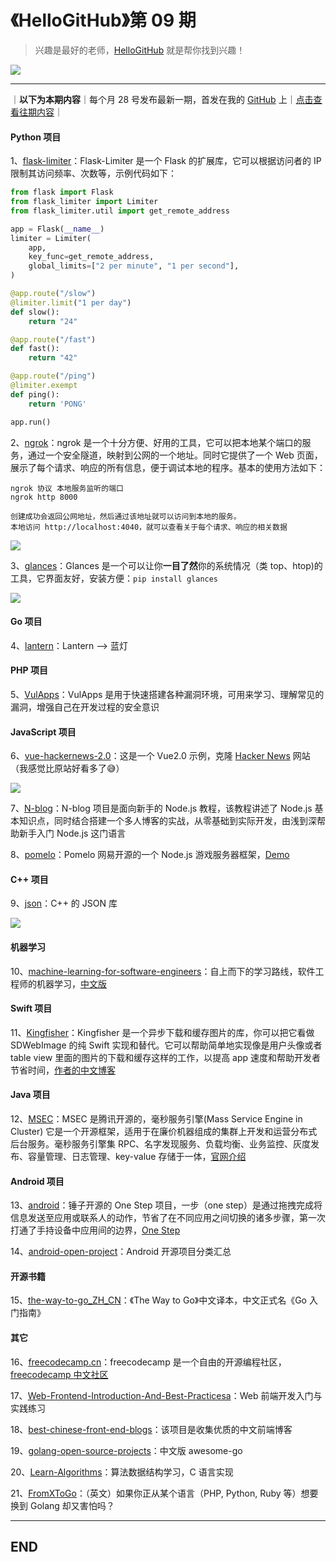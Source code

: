# 《HelloGitHub》第 09 期
>兴趣是最好的老师，[HelloGitHub](https://github.com/521xueweihan/HelloGitHub) 就是帮你找到兴趣！

![](/volume01/img/hello-github.jpg)

---
｜**以下为本期内容**｜每个月 28 号发布最新一期，首发在我的 [GitHub](https://github.com/521xueweihan) 上｜[点击查看往期内容](https://github.com/521xueweihan/HelloGitHub#往期回顾)｜

#### Python 项目
1、[flask-limiter](https://github.com/alisaifee/flask-limiter)：Flask-Limiter 是一个 Flask 的扩展库，它可以根据访问者的 IP 限制其访问频率、次数等，示例代码如下：
```python
from flask import Flask
from flask_limiter import Limiter
from flask_limiter.util import get_remote_address

app = Flask(__name__)
limiter = Limiter(
    app,
    key_func=get_remote_address,
    global_limits=["2 per minute", "1 per second"],
)

@app.route("/slow")
@limiter.limit("1 per day")
def slow():
    return "24"

@app.route("/fast")
def fast():
    return "42"

@app.route("/ping")
@limiter.exempt
def ping():
    return 'PONG'

app.run()
```

2、[ngrok](https://github.com/inconshreveable/ngrok)：ngrok 是一个十分方便、好用的工具，它可以把本地某个端口的服务，通过一个安全隧道，映射到公网的一个地址。同时它提供了一个 Web 页面，展示了每个请求、响应的所有信息，便于调试本地的程序。基本的使用方法如下：
```
ngrok 协议 本地服务监听的端口
ngrok http 8000

创建成功会返回公网地址，然后通过该地址就可以访问到本地的服务。
本地访问 http://localhost:4040，就可以查看关于每个请求、响应的相关数据
```

![](/volume09/img/ngrok-show-min.png)

3、[glances](https://github.com/nicolargo/glances)：Glances 是一个可以让你**一目了然**你的系统情况（类 top、htop)的工具，它界面友好，安装方便：`pip install glances`

![](/volume09/img/glances-show-min.png)

#### Go 项目
4、[lantern](https://github.com/getlantern/lantern)：Lantern ——> 蓝灯

#### PHP 项目
5、[VulApps](https://github.com/Medicean/VulApps)：VulApps 是用于快速搭建各种漏洞环境，可用来学习、理解常见的漏洞，增强自己在开发过程的安全意识

#### JavaScript 项目
6、[vue-hackernews-2.0](https://github.com/vuejs/vue-hackernews-2.0)：这是一个 Vue2.0 示例，克隆 [Hacker News]((https://news.ycombinator.com/)) 网站（我感觉比原站好看多了😅）

![](/volume09/img/vue-hackernews-show-min.png)

7、[N-blog](https://github.com/nswbmw/N-blog)：N-blog 项目是面向新手的 Node.js 教程，该教程讲述了 Node.js 基本知识点，同时结合搭建一个多人博客的实战，从零基础到实际开发，由浅到深帮助新手入门 Node.js 这门语言

8、[pomelo](https://github.com/NetEase/pomelo)：Pomelo 网易开源的一个 Node.js 游戏服务器框架，[Demo](http://pomelo.netease.com/demo.html)

#### C++ 项目
9、[json](https://github.com/nlohmann/json)：C++ 的 JSON 库

![](/volume09/img/json-show.gif)

#### 机器学习
10、[machine-learning-for-software-engineers](https://github.com/ZuzooVn/machine-learning-for-software-engineers)：自上而下的学习路线，软件工程师的机器学习，[中文版](https://github.com/ZuzooVn/machine-learning-for-software-engineers/blob/master/README-zh-CN.md)

#### Swift 项目
11、[Kingfisher](https://github.com/onevcat/Kingfisher)：Kingfisher 是一个异步下载和缓存图片的库，你可以把它看做 SDWebImage 的纯 Swift 实现和替代。它可以帮助简单地实现像是用户头像或者 table view 里面的图片的下载和缓存这样的工作，以提高 app 速度和帮助开发者节省时间，[作者的中文博客](http://project.onevcat.com/)

#### Java 项目
12、[MSEC](https://github.com/Tencent/MSEC)：MSEC 是腾讯开源的，毫秒服务引擎(Mass Service Engine in Cluster)
它是一个开源框架，适用于在廉价机器组成的集群上开发和运营分布式后台服务。毫秒服务引擎集 RPC、名字发现服务、负载均衡、业务监控、灰度发布、容量管理、日志管理、key-value 存储于一体，[官网介绍](http://haomiao.qq.com/index.html#documents)

#### Android 项目
13、[android](https://github.com/SmartisanTech/android)：锤子开源的 One Step 项目，一步（one step）是通过拖拽完成将信息发送至应用或联系人的动作，节省了在不同应用之间切换的诸多步骤，第一次打通了手持设备中应用间的边界，[One Step](http://www.smartisan.com/m1/#/os?section=onestep)

14、[android-open-project](https://github.com/Trinea/android-open-project)：Android 开源项目分类汇总

#### 开源书籍
15、[the-way-to-go_ZH_CN](https://github.com/Unknwon/the-way-to-go_ZH_CN)：《The Way to Go》中文译本，中文正式名《Go 入门指南》

#### 其它
16、[freecodecamp.cn](https://github.com/FreeCodeCampChina/freecodecamp.cn)：freecodecamp 是一个自由的开源编程社区，[freecodecamp 中文社区](https://freecodecamp.cn)

17、[Web-Frontend-Introduction-And-Best-Practicesa](https://github.com/wxyyxc1992/Web-Frontend-Introduction-And-Engineering-Practices)：Web 前端开发入门与实践练习

18、[best-chinese-front-end-blogs](https://github.com/FrankFang/best-chinese-front-end-blogs)：该项目是收集优质的中文前端博客

19、[golang-open-source-projects](https://github.com/hackstoic/golang-open-source-projects)：中文版 awesome-go

20、[Learn-Algorithms](https://github.com/nonstriater/Learn-Algorithms)：算法数据结构学习，C 语言实现

21、[FromXToGo](https://github.com/golang/go/wiki/FromXToGo)：（英文）如果你正从某个语言（PHP, Python, Ruby 等）想要换到 Golang 却又害怕吗？

---

## END
